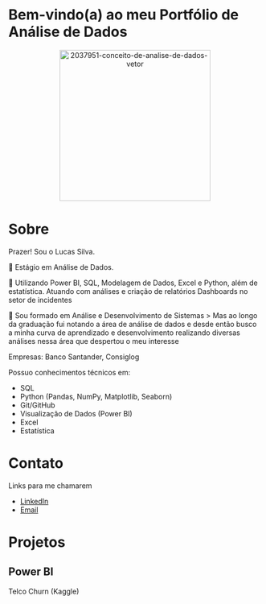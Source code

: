 # Bem-vindo(a) ao meu Portfólio de Análise de Dados

<div align="center">
  <img src="https://github.com/user-attachments/assets/0716f7dd-c9f5-4d1c-8405-f493400bcc9a" alt="2037951-conceito-de-analise-de-dados-vetor" width="300"/>
</div>

# Sobre

 Prazer! Sou o Lucas Silva.

📍 Estágio em Análise de Dados.

📍 Utilizando Power BI, SQL, Modelagem de Dados, Excel e Python, além de estatística.
 Atuando com análises e criação de relatórios Dashboards no setor de incidentes 

📍 Sou formado em Análise e Desenvolvimento de Sistemas
     > Mas ao longo da graduação fui notando a área de análise de dados e desde então busco a minha curva de aprendizado e desenvolvimento realizando diversas análises nessa área que despertou o meu interesse

Empresas: Banco Santander, Consiglog

Possuo conhecimentos técnicos em:

- SQL
- Python (Pandas, NumPy, Matplotlib, Seaborn)
- Git/GitHub
- Visualização de Dados (Power BI)
- Excel
- Estatística

# Contato

Links para me chamarem

- [LinkedIn](https://www.linkedin.com/in/lucassilvad)
- [Email](lucas-lucas14@outlook.com)

# Projetos

## Power BI
Telco Churn (Kaggle)
